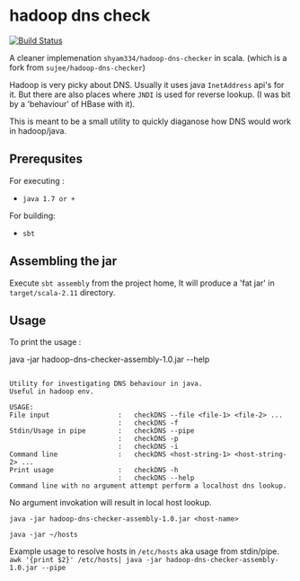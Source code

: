 # hadoop dns check

[![Build Status](https://travis-ci.org/shyam334/hadoop-dns-check.svg?branch=master)](https://travis-ci.org/shyam334/hadoop-dns-check)

A cleaner implemenation `shyam334/hadoop-dns-checker` in scala. (which is a fork from `sujee/hadoop-dns-checker`)

Hadoop is very picky about DNS. Usually it uses java `InetAddress` api's for it.
But there are also places where `JNDI` is used for reverse lookup. (I was bit by a 'behaviour' of HBase with it).

This is meant to be a small utility to quickly diaganose how DNS would work in hadoop/java.

Prerequsites 
------------
For executing :
* `java 1.7 or +`

For building: 
* `sbt`


Assembling the jar
-----------------
Execute `sbt assembly` from the project home, It will produce a 'fat jar' in `target/scala-2.11` directory.

Usage
-----

To print the usage :

java -jar hadoop-dns-checker-assembly-1.0.jar --help

```

Utility for investigating DNS behaviour in java.
Useful in hadoop env.

USAGE:
File input                 :   checkDNS --file <file-1> <file-2> ...
                           :   checkDNS -f
Stdin/Usage in pipe        :   checkDNS --pipe
                           :   checkDNS -p
                           :   checkDNS -i
Command line               :   checkDNS <host-string-1> <host-string-2> ...
Print usage                :   checkDNS -h
                           :   checkDNS --help
Command line with no argument attempt perform a localhost dns lookup.

```

No argument invokation will result in local host lookup.

`java -jar hadoop-dns-checker-assembly-1.0.jar <host-name>`

`java -jar ~/hosts`

Example usage to resolve hosts in `/etc/hosts` aka usage from stdin/pipe.
`awk '{print $2}' /etc/hosts| java -jar hadoop-dns-checker-assembly-1.0.jar --pipe`
